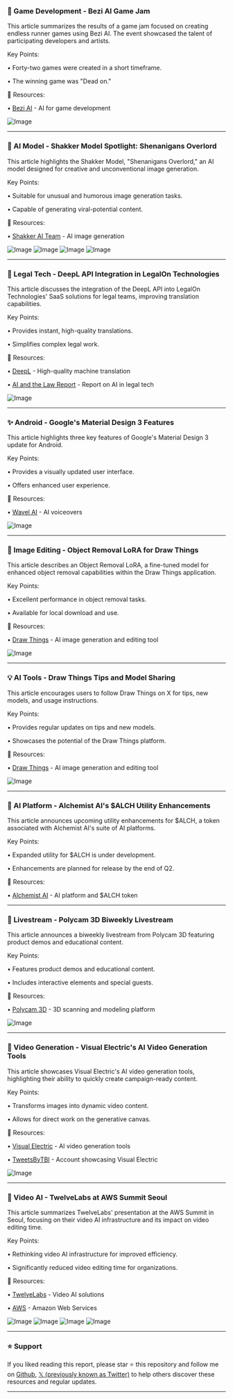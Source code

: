 ### 🤖 Game Development - Bezi AI Game Jam

This article summarizes the results of a game jam focused on creating endless runner games using Bezi AI.  The event showcased the talent of participating developers and artists.


Key Points:

• Forty-two games were created in a short timeframe.

• The winning game was "Dead on."


🔗 Resources:

• [Bezi AI](https://x.com/bezi_ai) - AI for game development

![Image](https://pbs.twimg.com/amplify_video_thumb/1923427022543409152/img/4AIdI2EA1W2lWchm.jpg)


---

### 🤖 AI Model - Shakker Model Spotlight: Shenanigans Overlord

This article highlights the Shakker Model, "Shenanigans Overlord," an AI model designed for creative and unconventional image generation.


Key Points:

•  Suitable for unusual and humorous image generation tasks.

•  Capable of generating viral-potential content.


🔗 Resources:

• [Shakker AI Team](https://x.com/ShakkerAI_Team) - AI image generation

![Image](https://pbs.twimg.com/media/GrFjnlybwAAaNIP?format=jpg&name=small)
![Image](https://pbs.twimg.com/media/GrFjnrhaAAA-CvR?format=jpg&name=small)
![Image](https://pbs.twimg.com/media/GrFjnl5aAAAMAY7?format=jpg&name=small)
![Image](https://pbs.twimg.com/media/GrFjnluaAAQwuRV?format=jpg&name=small)


---

### 🤖 Legal Tech - DeepL API Integration in LegalOn Technologies

This article discusses the integration of the DeepL API into LegalOn Technologies' SaaS solutions for legal teams, improving translation capabilities.


Key Points:

•  Provides instant, high-quality translations.

•  Simplifies complex legal work.


🔗 Resources:

• [DeepL](https://x.com/DeepLcom) -  High-quality machine translation

• [AI and the Law Report](https://brnw.ch/21wSHKW) -  Report on AI in legal tech

![Image](https://pbs.twimg.com/ext_tw_video_thumb/1923374226796367872/pu/img/V1eOHwWEr3zHUx3r.jpg)


---

### ✨ Android - Google's Material Design 3 Features

This article highlights three key features of Google's Material Design 3 update for Android.


Key Points:

•  Provides a visually updated user interface.

•  Offers enhanced user experience.


🔗 Resources:

• [Wavel AI](https://x.com/wavel_ai) - AI voiceovers

![Image](https://pbs.twimg.com/amplify_video_thumb/1923374226796367872/pu/img/V1eOHwWEr3zHUx3r.jpg)


---

### 🤖 Image Editing - Object Removal LoRA for Draw Things

This article describes an Object Removal LoRA, a fine-tuned model for enhanced object removal capabilities within the Draw Things application.


Key Points:

•  Excellent performance in object removal tasks.

•  Available for local download and use.


🔗 Resources:

• [Draw Things](https://x.com/drawthingsapp) - AI image generation and editing tool

![Image](https://pbs.twimg.com/media/GrCIDOHaAAEqiZh?format=jpg&name=small)


---

### 💡 AI Tools - Draw Things Tips and Model Sharing

This article encourages users to follow Draw Things on X for tips, new models, and usage instructions.


Key Points:

•  Provides regular updates on tips and new models.

•  Showcases the potential of the Draw Things platform.


🔗 Resources:

• [Draw Things](https://x.com/drawthingsapp) - AI image generation and editing tool

![Image](https://pbs.twimg.com/media/GrCHbXxaAAAGy_n?format=jpg&name=small)


---

### 🚀 AI Platform - Alchemist AI's $ALCH Utility Enhancements

This article announces upcoming utility enhancements for $ALCH, a token associated with Alchemist AI's suite of AI platforms.


Key Points:

•  Expanded utility for $ALCH is under development.

•  Enhancements are planned for release by the end of Q2.


🔗 Resources:

• [Alchemist AI](https://x.com/alchemistAIapp) -  AI platform and $ALCH token

---

### 🚀 Livestream - Polycam 3D Biweekly Livestream

This article announces a biweekly livestream from Polycam 3D featuring product demos and educational content.


Key Points:

•  Features product demos and educational content.

•  Includes interactive elements and special guests.


🔗 Resources:

• [Polycam 3D](https://x.com/Polycam3D) - 3D scanning and modeling platform


![Image](https://pbs.twimg.com/amplify_video_thumb/1923079287294603264/img/h3T5Mi_qpDAuz-J1.jpg)


---

### 🚀 Video Generation - Visual Electric's AI Video Generation Tools

This article showcases Visual Electric's AI video generation tools, highlighting their ability to quickly create campaign-ready content.


Key Points:

•  Transforms images into dynamic video content.

•  Allows for direct work on the generative canvas.


🔗 Resources:

• [Visual Electric](https://x.com/visualelectric) - AI video generation tools

• [TweetsByTBI](https://x.com/TweetsByTBI) -  Account showcasing Visual Electric


![Image](https://pbs.twimg.com/amplify_video_thumb/1922819241784508416/img/g2Jv50-QtbArVdHz.jpg)


---

### 🚀 Video AI - TwelveLabs at AWS Summit Seoul

This article summarizes TwelveLabs' presentation at the AWS Summit in Seoul, focusing on their video AI infrastructure and its impact on video editing time.


Key Points:

•  Rethinking video AI infrastructure for improved efficiency.

•  Significantly reduced video editing time for organizations.


🔗 Resources:

• [TwelveLabs](https://x.com/twelve_labs) -  Video AI solutions

• [AWS](https://x.com/awscloud) - Amazon Web Services

![Image](https://pbs.twimg.com/media/Gq_p0scWoAEX5-l?format=jpg&name=360x360)
![Image](https://pbs.twimg.com/media/Gq_p0sWWEAEabJE?format=jpg&name=360x360)
![Image](https://pbs.twimg.com/media/Gq_p0sVWIAABxO_?format=jpg&name=360x360)
![Image](https://pbs.twimg.com/media/Gq_p0tbXcAAPf45?format=jpg&name=small)


---

### ⭐️ Support

If you liked reading this report, please star ⭐️ this repository and follow me on [Github](https://github.com/Drix10), [𝕏 (previously known as Twitter)](https://x.com/DRIX_10_) to help others discover these resources and regular updates.

---